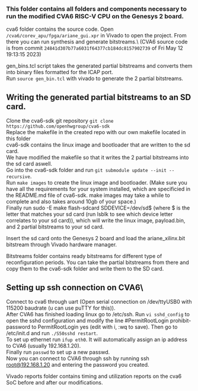 ### This folder contains all folders and components necessary to run the modified CVA6 RISC-V CPU on the Genesys 2 board.

cva6 folder contains the source code. Open `/cva6/corev_apu/fpga/ariane_gui.xpr` in Vivado to open the project. From there you can run synthesis and generate bitstreams.\ 
(CVA6 source code is from commit `24841d307b77a6031f64377cb184dc8157902739` of Fri May 12 19:13:15 2023)

gen_bins.tcl script takes the generated partial bitstreams and converts them into binary files formatted for the ICAP port.\
Run `source gen_bin.tcl` with vivado to generate the 2 partial bitstreams.

## Writing the generated partial bitstreams to an SD card.
Clone the cva6-sdk git repository `git clone https://github.com/openhwgroup/cva6-sdk`\
Replace the makefile in the created repo with our own makefile located in this folder\
cva6-sdk contains the linux image and bootloader that are written to the sd card.\
We have modified the makefile so that it writes the 2 partial bitstreams into the sd card aswell.\
Go into the cva6-sdk folder and run `git submodule update --init --recursive`.\
Run `make images` to create the linux image and bootloader. (Make sure you have all the requirements for your system installed, which are specificied in the README.md file of cva6-sdk. make images may take a while to complete and also takes around 10gb of your space.)\
Finally run sudo -E make flash-sdcard SDDEVICE=/dev/sd$ (where $ is the letter that matches your sd card (run lsblk to see which device letter correlates to your sd card)), which will write the linux image, payload.bin, and 2 partial bitstreams to your sd card.


Insert the sd card onto the Genesys 2 board and load the ariane_xilinx.bit bitstream through Vivado hardware manager.

Bitstreams folder contains ready bitstreams for different type of reconfiguration periods. You can take the partial bitstreams from there and copy them to the cva6-sdk folder and write them to the SD card.

## Setting up ssh connection on CVA6\
Connect to cva6 through uart (Open serial connection on /dev/ttyUSB0 with 115200 baudrate (u can use puTTY for this)).\
After CVA6 has finished loading linux go to /etc/ssh. Run `vi sshd_config` to open the sshd configuration and modify the line #PermitRootLogin prohibit-password to PermitRootLogin yes (edit with i, :wq to save). Then go to /etc/init.d and run `./S50sshd restart`.\
To set up ethernet run `ifup eth0`. It will automatically assign an ip address to CVA6 (usually 192.168.1.20).\
Finally run `passwd` to set up a new passwd.\
Now you can connect to CVA6 through ssh by running ssh root@192.168.1.20 and entering the password you created.


Vivado reports folder contains timing and utilization reports on the cva6 SoC before and after our modifications.
